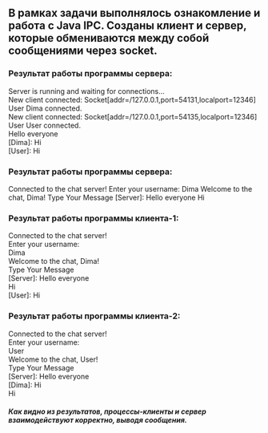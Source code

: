 ## В рамках задачи выполнялось ознакомление и работа с Java IPC. Созданы клиент и сервер, которые обмениваются между собой сообщениями через socket.

### Результат работы программы сервера:
Server is running and waiting for connections...\
New client connected: Socket[addr=/127.0.0.1,port=54131,localport=12346]\
User Dima connected.\
New client connected: Socket[addr=/127.0.0.1,port=54135,localport=12346]\
User User connected.\
Hello everyone\
[Dima]: Hi\
[User]: Hi

### Результат работы программы сервера:
Connected to the chat server!
Enter your username:
Dima
Welcome to the chat, Dima!
Type Your Message
[Server]: Hello everyone
Hi

### Результат работы программы клиента-1:
Connected to the chat server!\
Enter your username:\
Dima\
Welcome to the chat, Dima!\
Type Your Message\
[Server]: Hello everyone\
Hi\
[User]: Hi

### Результат работы программы клиента-2:
Connected to the chat server!\
Enter your username:\
User\
Welcome to the chat, User!\
Type Your Message\
[Server]: Hello everyone\
[Dima]: Hi\
Hi

##### Как видно из результатов, процессы-клиенты и сервер взаимодействуют корректно, выводя сообщения.
